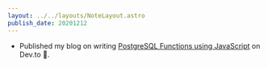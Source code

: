 ```yaml
---
layout: ../../layouts/NoteLayout.astro
publish_date: 20201212
---
```


- Published my blog on writing [PostgreSQL Functions using JavaScript](https://dev.to/chiubaca/using-javascript-to-write-postgresql-functions-1ac) on Dev.to 🎉.
